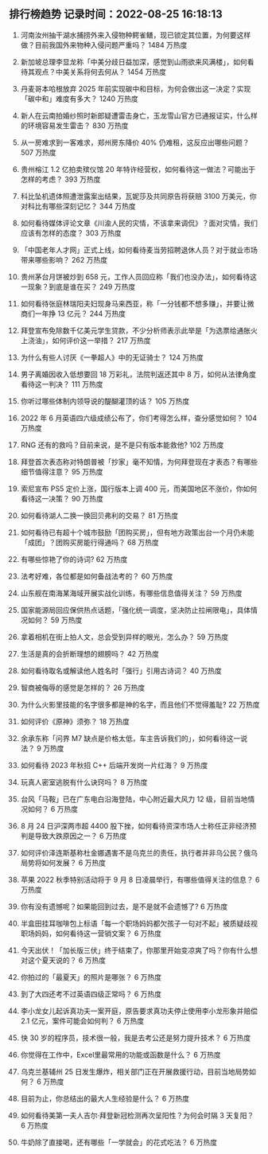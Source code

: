 
## 排行榜趋势 记录时间：2022-08-25 16:18:13
  
  1. 河南汝州抽干湖水捕捞外来入侵物种鳄雀鳝，现已锁定其位置，为何要这样做？目前我国外来物种入侵问题严重吗？ 1484 万热度
    
  2. 新加坡总理李显龙称「中美分歧日益加深，感觉到山雨欲来风满楼」，如何看待其观点？中美关系将何去何从？ 1454 万热度
    
  3. 丹麦哥本哈根放弃 2025 年前实现碳中和目标，为何会做出这一决定？实现「碳中和」难度有多大？ 1240 万热度
    
  4. 新人在云南拍婚纱照时新郎疑遭雷击身亡，玉龙雪山官方已通报证实，什么样的环境容易发生雷击？ 830 万热度
    
  5. 从一房难求到一客难求，郑州房东降价 40% 仍难租，这反应出哪些问题？ 507 万热度
    
  6. 贵州榕江 1.2 亿拍卖殡仪馆 20 年特许经营权，如何看待这一做法？可能出于怎样的考虑？ 393 万热度
    
  7. 科比坠机遗体照遭泄露案出结果，瓦妮莎及共同原告将获赔 3100 万美元，你对科比有哪些深刻记忆？ 344 万热度
    
  8. 如何看待媒体评论文章《川渝人民的灾情，不该拿来调侃》？面对灾情，我们应该有怎样的态度？ 303 万热度
    
  9. 「中国老年人才网」正式上线，如何看待麦当劳招聘退休人员？对于就业市场带来哪些影响？ 262 万热度
    
  10. 贵州茅台月饼被炒到 658 元，工作人员回应称「我们也没办法」，如何看待这一现象？到底是谁在买？ 249 万热度
    
  11. 如何看待张庭林瑞阳夫妇现身马来西亚，称「一分钱都不想多赚」，并要让微商们一年挣 13 亿元？ 244 万热度
    
  12. 拜登宣布免除数千亿美元学生贷款，不少分析师表示此举是「为选票给通胀火上浇油」，如何评价这一举措？ 217 万热度
    
  13. 为什么有些人讨厌《一拳超人》中的无证骑士？ 124 万热度
    
  14. 男子离婚因收入低想要回 18 万彩礼，法院判返还其中 8 万，如何从法律角度看待这一判决？ 111 万热度
    
  15. 你听过哪些体制内领导说的醍醐灌顶的话？ 105 万热度
    
  16. 2022 年 6 月英语四六级成绩公布了，你们考得怎么样，查分感觉如何？ 104 万热度
    
  17. RNG 还有的救吗？目前来说，是不是只有版本能救他? 102 万热度
    
  18. 拜登首次表态称对特朗普被「抄家」毫不知情，为何拜登现在才表态？有哪些细节值得注意？ 95 万热度
    
  19. 索尼宣布 PS5 定价上涨，国行版本上调 400 元，而美国地区不涨价，你如何看待这一决策？ 90 万热度
    
  20. 如何看待湖人二换一换回贝弗利的交易？ 81 万热度
    
  21. 如何看待已有超十个城市鼓励「团购买房」，但有地方政策出台一个月仍未能「成团」？团购买房能行得通吗？ 68 万热度
    
  22. 有哪些惊艳了你的诗词? 62 万热度
    
  23. 法考好难，各位都是如何备战法考的？ 60 万热度
    
  24. 山东舰在南海某海域开展实战化训练，有哪些信息值得关注？ 59 万热度
    
  25. 国家能源局回应保供热点话题，「强化统一调度，坚决防止拉闸限电」，具体情况如何？ 59 万热度
    
  26. 拿着相机在街上拍人文，总会受到异样的眼光，怎么办？ 59 万热度
    
  27. 生活是真的会折断理想的翅膀吗？ 42 万热度
    
  28. 如何看待取名或解读他人姓名时「强行」引用古诗词？ 40 万热度
    
  29. 智商被侮辱的感觉是怎样的？ 26 万热度
    
  30. 为什么火影里技能的名字很多都是神的名字，而且他们不觉得羞耻? 22 万热度
    
  31. 如何评价《原神》须弥？ 18 万热度
    
  32. 余承东称「问界 M7 缺点是价格太低，车主告诉我们的」，如何看待这一说法？ 9 万热度
    
  33. 如何看待 2023 年秋招 C++ 后端开发岗一片红海？ 9 万热度
    
  34. 玩真人密室逃脱有什么诀窍吗？ 8 万热度
    
  35. 台风「马鞍」已在广东电白沿海登陆，中心附近最大风力 12 级，目前当地情况如何？ 6 万热度
    
  36. 8 月 24 日沪深两市超 4400 股下挫，如何看待资深市场人士称任正非经济预判是导致大跌原因之一？ 6 万热度
    
  37. 如何评价泽连斯基称杜金娜遇害不是乌克兰的责任，执行者并非乌公民？俄乌局势将如何发展？ 6 万热度
    
  38. 苹果 2022 秋季特别活动将于 9 月 8 日凌晨举行，有哪些值得关注的信息？ 6 万热度
    
  39. 你有没有遗憾呢？如果能回到过去，是不是就不会遗憾了? 6 万热度
    
  40. 半盒田挂耳咖啡包上标语「每一个职场妈妈都欠孩子一句对不起」被质疑歧视职场妈妈，如何看待这一营销文案？ 6 万热度
    
  41. 今天出伏！「加长版三伏」终于结束了，你那里开始变凉爽了吗？你有什么想对这个夏天说的？ 6 万热度
    
  42. 你拍过的「最夏天」的照片是哪张？ 6 万热度
    
  43. 到了大四还考不过英语四级正常吗？ 6 万热度
    
  44. 李小龙女儿起诉真功夫一案开庭，原告要求真功夫停止使用李小龙形象并赔偿 2.1 亿元，案件可能会如何判？ 6 万热度
    
  45. 快 30 岁的程序员，技术很一般，我是去考公还是努力提升技术？ 6 万热度
    
  46. 你觉得在工作中，Excel里最常用的功能或函数是什么？ 6 万热度
    
  47. 乌克兰基辅州 25 日发生爆炸，相关部门正在开展救援行动，目前当地局势如何？ 6 万热度
    
  48. 目前为止，你总结出的最大人生经验是什么？ 6 万热度
    
  49. 如何看待美第一夫人吉尔·拜登新冠检测再次呈阳性？为何会时隔 3 天复阳？ 6 万热度
    
  50. 牛奶除了直接喝，还有哪些「一学就会」的花式吃法？ 6 万热度
    